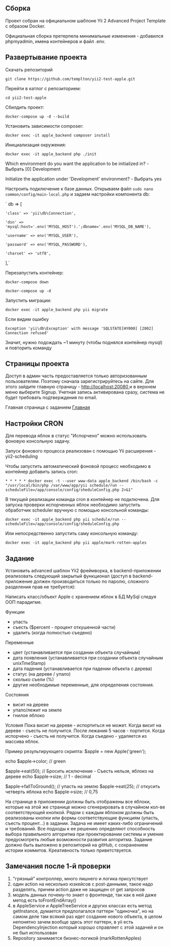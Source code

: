 <h2>Сборка</h2>

Проект собран на официальном шаблоне Yii 2 Advanced Project Template с образом Docker.

Официальная сборка претерпела минимальные изменения - добавился phpmyadmin, имена контейнеров и файл .env.

<h2>Развертывание проекта</h2>

Скачать репозиторий

`git clone https://github.com/templton/yii2-test-apple.git`

Перейти в катлог с репозиторием:

`cd yii2-test-apple`

Сбилдить проект:

`docker-compose up -d --build`

Установить зависимости composer:

`docker exec -it apple_backend composer install`

Инициализация окружения:

`docker exec -it apple_backend php ./init`

Which environment do you want the application to be initialized in? - Выбрать [0] Development

Initialize the application under 'Development' environment? - Выбрать yes

Настроить подключение к базе данных. Открываем файл `sudo nano common/config/main-local.php` и задаем настройки компонента db:

` db => [
        
    'class' => 'yii\db\Connection',

    'dsn' => 'mysql:host='.env('MYSQL_HOST').';dbname='.env('MYSQL_DB_NAME'),

    'username' => env('MYSQL_USER'),

    'password' => env('MYSQL_PASSWORD'),

    'charset' => 'utf8',
            
],`

Перезапустить контейнер:

`docker-compose down`

`docker-compose up -d`

Запустить миграции:

`docker exec -it apple_backend php yii migrate`

Если видим ошибку

`Exception 'yii\db\Exception' with message 'SQLSTATE[HY000] [2002] Connection refused'`

Значит, нужно подождать ~1 минуту (чтобы поднялся контейнер mysql) и повторить команду


<h2>Страницы проекта</h2>

Доступ в админ часть предоставляется только авторизованным пользователям. Поэтому сначала зарегистрируйтесь на сайте.
Для этого зайдите главную страницу - <a href="http://localhost:20080"> http://localhost:20080 </a> и в верхнем меню 
выберите Signup. Учетная запись активирована сразу, система не будет требовать подтверждения по email. 

Главная страница с заданием <a href="http://localhost:21080/index.php?r=tree">Главная</a>

<h2>Настройки CRON</h2>

Для перевода яблок в статус "Испорчено" можно использовать фоновую консольную задачу.

Запуск фонового процесса реализован с помощью Yii расширения - yii2-scheduling

Чтобы запустить автоматический фоновой процесс необходимо в контейнер добавить запись cron:

`* * * * * docker exec -t --user www-data apple_backend /bin/bash -c "/usr/local/bin/php /var/www/app/yii schedule/run --scheduleFile=/app/console/config/sheduleConfig.php 2>&1"`

В текущей реализации команда cron в контейнер не подключена. Для запуска проверки испорченных яблок необходимо запустить
обработчик scheduler вручную с помощью консольной команды:

`docker exec -it apple_backend php yii schedule/run --scheduleFile=/app/console/config/sheduleConfig.php`

Или непосредственно запустить саму консольную команду:

`docker exec -it apple_backend php yii apple/mark-rotten-apples`

<h2>Задание</h2>

Установить advanced шаблон Yii2 фреймворка, в backend-приложении реализовать следующий закрытый функционал (доступ в backend-приложение должен производиться только по паролю, сложного разделения прав не требуется):

Написать класс/объект Apple с хранением яблок в БД MySql следуя ООП парадигме.

Функции
- упасть
- съесть ($percent - процент откушенной части)
- удалить (когда полностью съедено)

Переменные
- цвет (устанавливается при создании объекта случайным)
- дата появления (устанавливается при создании объекта случайным unixTmeStamp)
- дата падения (устанавливается при падении объекта с дерева)
- статус (на дереве / упало)
- сколько съели (%)
- другие необходимые переменные, для определения состояния.

Состояния
- висит на дереве
- упало/лежит на земле
- гнилое яблоко

Условия
Пока висит на дереве - испортиться не может.
Когда висит на дереве - съесть не получится.
После лежания 5 часов - портится.
Когда испорчено - съесть не получится.
Когда съедено - удаляется из массива яблок.

Пример результирующего скрипта:
$apple = new Apple('green');

echo $apple->color; // green

$apple->eat(50); // Бросить исключение - Съесть нельзя, яблоко на дереве
echo $apple->size; // 1 - decimal

$apple->fallToGround(); // упасть на землю
$apple->eat(25); // откусить четверть яблока
echo $apple->size; // 0,75

На странице в приложении должны быть отображены все яблоки, которые на этой же странице можно сгенерировать в случайном кол-ве соответствующей кнопкой.
Рядом с каждым яблоком должны быть реализованы кнопки или формы соответствующие функциям (упасть, съесть  процент…) в задании.
Задача не имеет каких-либо ограничений и требований. Все подходы к ее решению определяют способность выбора правильного алгоритма при проектировании системы и умение предусмотреть любые возможности развития алгоритма. Задание должно быть выложено в репозиторий на gitHub, с сохранением истории коммитов. Креативность только приветствуется.

<h2>Замечания после 1-й проверки</h2>

1. "грязный" контроллер, много лишнего и логика присутствует
2. один action на несколько юзкейсов с post-данными, такое надо разделять, причем action даже не защищен от get запросов
3. модель данных почему-то знает о фронтенде, так как в ней даже метод есть toFrontEndArray()
4. в AppleService и AppleTreeService и других классах есть метод getInstance, думается предполагался паттерн "одиночка", но на самом деле там всякий раз идет создание нового объекта, в целом непонятно зачем вообще здесь этот паттерн, в yii есть DependencyInjection который хорошо справляет с этой задачей и он не был использован
5. Repository занимается бизнес-логикой (markRottenApples)
